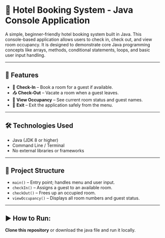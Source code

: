 # 🏨 Hotel Booking System - Java Console Application

A simple, beginner-friendly hotel booking system built in Java. This console-based application allows users to check in, check out, and view room occupancy. It is designed to demonstrate core Java programming concepts like arrays, methods, conditional statements, loops, and basic user input handling.

---

## 📌 Features

- 🔐 **Check-In** – Book a room for a guest if available.
- 📤 **Check-Out** – Vacate a room when a guest leaves.
- 🧾 **View Occupancy** – See current room status and guest names.
- 🚪 **Exit** – Exit the application safely from the menu.

---

## 🛠️ Technologies Used

- Java (JDK 8 or higher)
- Command Line / Terminal
- No external libraries or frameworks

---

## 📂 Project Structure


- `main()` – Entry point; handles menu and user input.
- `checkIn()` – Assigns a guest to an available room.
- `checkOut()` – Frees up an occupied room.
- `viewOccupancy()` – Displays all room numbers and guest status.

---

## ▶️ How to Run:
**Clone this repository** or download the java file and run it locally.
